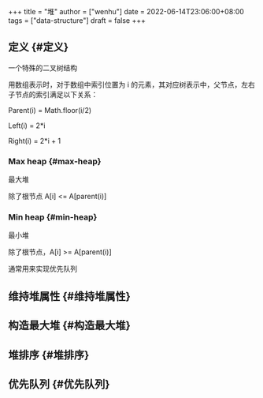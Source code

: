 +++
title = "堆"
author = ["wenhu"]
date = 2022-06-14T23:06:00+08:00
tags = ["data-structure"]
draft = false
+++

## 定义 {#定义}

一个特殊的二叉树结构

用数组表示时，对于数组中索引位置为 i 的元素，其对应树表示中，父节点，左右子节点的索引满足以下关系：

Parent(i) = Math.floor(i/2)

Left(i) = 2\*i

Right(i) = 2\*i + 1


### Max heap {#max-heap}

最大堆

除了根节点 A[i] &lt;= A[parent(i)]


### Min heap {#min-heap}

最小堆

除了根节点，A[i] &gt;= A[parent(i)]

通常用来实现优先队列


## 维持堆属性 {#维持堆属性}


## 构造最大堆 {#构造最大堆}


## 堆排序 {#堆排序}


## 优先队列 {#优先队列}
